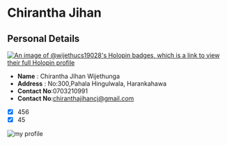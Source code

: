 # Chirantha Jihan

## Personal Details

[![An image of @wijethucs19028's Holopin badges, which is a link to view their full Holopin profile](https://holopin.me/wijethucs19028)](https://holopin.io/@wijethucs19028)

* **Name**  : Chirantha JIhan Wijethunga
* **Address** : No:300,Pahala Hingulwala, Harankahawa
* **Contact No**:0703210991
* **Contact No**:chiranthajihancj@gmail.com

* [x] 456
* [x] 45

![my profile](https://avatars.githubusercontent.com/u/120020452?s=400&u=0f29861eecc7f347d1c85dd01ddc5dca3232b88e&v=4)    

